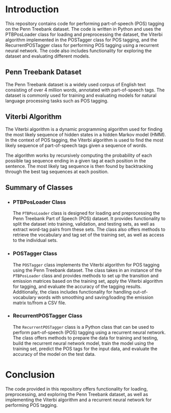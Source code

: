 # Introduction

This repository contains code for performing part-of-speech (POS) tagging on the Penn Treebank dataset. The code is
written in Python and uses the PTBPosLoader class for loading and preprocessing the dataset, the Viterbi algorithm
implemented in the POSTagger class for POS tagging, and the RecurrentPOSTagger class for performing POS tagging using a
recurrent neural network. The code also includes functionality for exploring the dataset and evaluating different
models.

## Penn Treebank Dataset

The Penn Treebank dataset is a widely used corpus of English text consisting of over 4 million words, annotated with
part-of-speech tags. The dataset is commonly used for training and evaluating models for natural language processing
tasks such as POS tagging.

## Viterbi Algorithm

The Viterbi algorithm is a dynamic programming algorithm used for finding the most likely sequence of hidden states in a
hidden Markov model (HMM). In the context of POS tagging, the Viterbi algorithm is used to find the most likely sequence
of part-of-speech tags given a sequence of words.

The algorithm works by recursively computing the probability of each possible tag sequence ending in a given tag at each
position in the sentence. The most likely tag sequence is then found by backtracking through the best tag sequences at
each position.

## Summary of Classes

- ### PTBPosLoader Class

    The `PTBPosLoader` class is designed for loading and preprocessing the Penn Treebank Part of Speech (POS) dataset. It
provides functionality to split the dataset into training, validation, and testing sets, as well as extract word-tag
pairs from these sets. The class also offers methods to retrieve the vocabulary and tag set of the training set, as well
as access to the individual sets.

- ### POSTagger Class

    The `POSTagger` class implements the Viterbi algorithm for POS tagging using the Penn Treebank dataset. The class takes
in an instance of the `PTBPosLoader` class and provides methods to set up the transition and emission matrices based on
the training set, apply the Viterbi algorithm for tagging, and evaluate the accuracy of the tagging results.
Additionally, the class includes functionality for handling out-of-vocabulary words with smoothing and saving/loading
the emission matrix to/from a CSV file.

- ### RecurrentPOSTagger Class

    The `RecurrentPOSTagger` class is a Python class that can be used to perform part-of-speech (POS) tagging using a
recurrent neural network. The class offers methods to prepare the data for training and testing, build the recurrent
neural network model, train the model using the training set, predict the POS tags for the input data, and evaluate the
accuracy of the model on the test data.

# Conclusion

The code provided in this repository offers functionality for loading, preprocessing, and exploring the Penn Treebank
dataset, as well as implementing the Viterbi algorithm and a recurrent neural network for performing POS tagging.